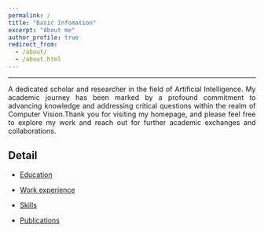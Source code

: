 ```yaml
---
permalink: /
title: "Basic Infomation"
excerpt: "About me"
author_profile: true
redirect_from: 
  - /about/
  - /about.html
---
```


---
<div style="text-align: justify;">A dedicated scholar and researcher in the field of Artificial Intelligence. My academic journey has been marked by a profound commitment to advancing knowledge and addressing critical questions within the realm of Computer Vision.Thank you for visiting my homepage, and please feel free to explore my work and reach out for further academic exchanges and collaborations.</div>

## Detail
* [Education](https://divided7.github.io/cv#education)

* [Work experience](https://divided7.github.io/cv#work-experience)

* [Skills](https://divided7.github.io/cv#skills)

* [Publications](https://divided7.github.io/cv#publications) 
